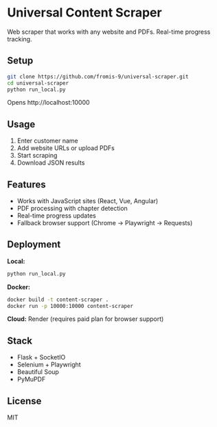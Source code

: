 # Universal Content Scraper

Web scraper that works with any website and PDFs. Real-time progress tracking.

## Setup

```bash
git clone https://github.com/fromis-9/universal-scraper.git
cd universal-scraper
python run_local.py
```

Opens http://localhost:10000

## Usage

1. Enter customer name
2. Add website URLs or upload PDFs
3. Start scraping
4. Download JSON results

## Features

- Works with JavaScript sites (React, Vue, Angular)
- PDF processing with chapter detection
- Real-time progress updates
- Fallback browser support (Chrome → Playwright → Requests)

## Deployment

**Local:**
```bash
python run_local.py
```

**Docker:**
```bash
docker build -t content-scraper .
docker run -p 10000:10000 content-scraper
```

**Cloud:** Render (requires paid plan for browser support)

## Stack

- Flask + SocketIO
- Selenium + Playwright
- Beautiful Soup
- PyMuPDF

## License

MIT 